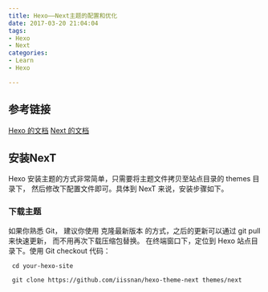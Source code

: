 ```yaml
---
title: Hexo——Next主题的配置和优化
date: 2017-03-20 21:04:04
tags: 
- Hexo
- Next
categories: 
- Learn
- Hexo

---
```


参考链接
----
[ Hexo 的文档](https://hexo.io/zh-cn/docs/)
[ Next 的文档](http://theme-next.iissnan.com/getting-started.html)

## 安装NexT
Hexo 安装主题的方式非常简单，只需要将主题文件拷贝至站点目录的 themes 目录下， 然后修改下配置文件即可。具体到 NexT 来说，安装步骤如下。

### 下载主题

如果你熟悉 Git， 建议你使用 克隆最新版本 的方式，之后的更新可以通过 git pull 来快速更新， 而不用再次下载压缩包替换。
在终端窗口下，定位到 Hexo 站点目录下。使用 Git checkout 代码：

` cd your-hexo-site`

` git clone https://github.com/iissnan/hexo-theme-next themes/next`


